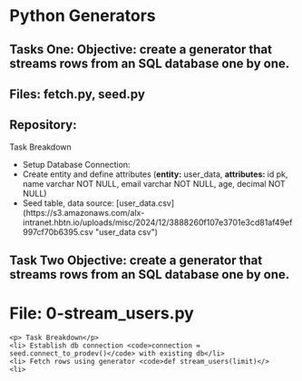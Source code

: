 # Python Generators
## Tasks One: Objective: create a generator that streams rows from an SQL database one by one.

## Files: fetch.py, seed.py 
## Repository: 
<p>Task Breakdown</p>
    <ul>
    <li> Setup Database Connection:</li>
    <li> Create entity and define attributes 
        (<strong>entity:</strong> user_data, <strong>attributes:</strong> id pk, name varchar NOT NULL, email varchar NOT NULL, age, decimal NOT NULL)</li>
    <li> Seed table, data source:  
    [user_data.csv](https://s3.amazonaws.com/alx-intranet.hbtn.io/uploads/misc/2024/12/3888260f107e3701e3cd81af49ef997cf70b6395.csv "user_data csv") </li>
    </ul>


## Task Two Objective: create a generator that streams rows from an SQL database one by one.

# File: 0-stream_users.py
    <p> Task Breakdown</p>
    <li> Establish db connection <code>connection = seed.connect_to_prodev()</code> with existing db</li>
    <li> Fetch rows using generator <code>def stream_users(limit)</>
    <li> 

